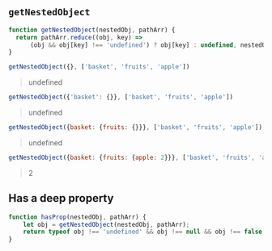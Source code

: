 ## `getNestedObject`

```js
function getNestedObject(nestedObj, pathArr) {
  return pathArr.reduce((obj, key) =>
      (obj && obj[key] !== 'undefined') ? obj[key] : undefined, nestedObj);
}
```

```js
getNestedObject({}, ['basket', 'fruits', 'apple'])
```
> undefined

```js
getNestedObject({'basket': {}}, ['basket', 'fruits', 'apple'])
```
> undefined

```js
getNestedObject({basket: {fruits: {}}}, ['basket', 'fruits', 'apple'])
```
> undefined

```js
getNestedObject({basket: {fruits: {apple: 2}}}, ['basket', 'fruits', 'apple'])
```
> 2

## Has a deep property

```js
function hasProp(nestedObj, pathArr) {
    let obj = getNestedObject(nestedObj, pathArr);
    return typeof obj !== 'undefined' && obj !== null && obj !== false;
}
```